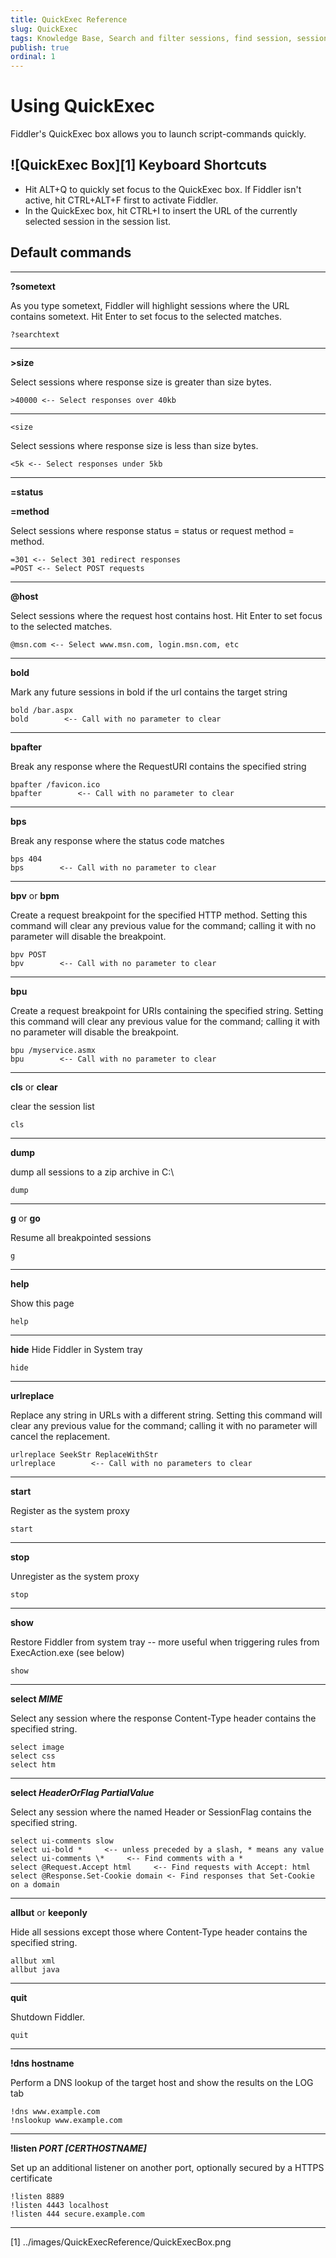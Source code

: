 ```yaml
---
title: QuickExec Reference
slug: QuickExec
tags: Knowledge Base, Search and filter sessions, find session, session list, HTTP session, https session, ftp session, requests, responses, QuickExec, FiddlerScript, breakpoint, highlight
publish: true
ordinal: 1
---
```


Using QuickExec
===============

Fiddler's QuickExec box allows you to launch script-commands quickly.

 ![QuickExec Box][1]
Keyboard Shortcuts
------------------

+ Hit ALT+Q to quickly set focus to the QuickExec box.  If Fiddler isn't active, hit CTRL+ALT+F first to activate Fiddler.
+ In the QuickExec box, hit CTRL+I to insert the URL of the currently selected session in the session list.







Default commands
----------------

* * *
		
**?sometext**	

As you type sometext, Fiddler will highlight sessions where the URL contains sometext.  Hit Enter to set focus to the selected matches.	

	?searchtext

* * *

**>size**	

Select sessions where response size is greater than size bytes.	

	>40000 <-- Select responses over 40kb

* * *

	<size	

Select sessions where response size is less than size bytes.	

	<5k <-- Select responses under 5kb

* * *

**=status**

**=method**	

Select sessions where response status = status or request method = method.	

	=301 <-- Select 301 redirect responses
	=POST <-- Select POST requests

* * *

**@host**

Select sessions where the request host contains host.  Hit Enter to set focus to the selected matches.	

	@msn.com <-- Select www.msn.com, login.msn.com, etc

* * *

**bold**	

Mark any future sessions in bold if the url contains the target string	

	bold /bar.aspx
	bold        <-- Call with no parameter to clear

* * *

**bpafter**	

Break any response where the RequestURI contains the specified string	

	bpafter /favicon.ico 
	bpafter        <-- Call with no parameter to clear

* * *

**bps**	

Break any response where the status code matches	

	bps 404
	bps        <-- Call with no parameter to clear

* * *

**bpv** or **bpm**

Create a request breakpoint for the specified HTTP method.  Setting this command will clear any previous value for the command; calling it with no parameter will disable the breakpoint.	

	bpv POST
	bpv        <-- Call with no parameter to clear

* * *

**bpu**	

Create a request breakpoint for URIs containing the specified string.  Setting this command will clear any previous value for the command; calling it with no parameter will disable the breakpoint.	

	bpu /myservice.asmx
	bpu        <-- Call with no parameter to clear

* * *

**cls** or **clear**	

clear the session list	

	cls

* * *

**dump**	

dump all sessions to a zip archive in C:\	

	dump

* * *

**g** or **go**	

Resume all breakpointed sessions	

	g

* * *

**help**	

Show this page	

	help

* * *

**hide**	Hide Fiddler in System tray	

	hide

* * *

**urlreplace**	

Replace any string in URLs with a different string.  Setting this command will clear any previous value for the command; calling it with no parameter will cancel the replacement.	

	urlreplace SeekStr ReplaceWithStr
	urlreplace        <-- Call with no parameters to clear

* * *

**start**	

Register as the system proxy	

	start

* * *

**stop**	

Unregister as the system proxy	

	stop

* * *

**show**	

Restore Fiddler from system tray -- more useful when triggering rules from ExecAction.exe (see below)	

	show

* * *

**select *MIME***	

Select any session where the response Content-Type header contains the specified string.	

	select image
	select css
	select htm

* * *

**select *HeaderOrFlag PartialValue***

Select any session where the named Header or SessionFlag contains the specified string.	

	select ui-comments slow
	select ui-bold *     <-- unless preceded by a slash, * means any value
	select ui-comments \*     <-- Find comments with a *
	select @Request.Accept html     <-- Find requests with Accept: html
	select @Response.Set-Cookie domain <- Find responses that Set-Cookie on a domain

* * *

**allbut** or **keeponly**	

Hide all sessions except those where Content-Type header contains the specified string.	

	allbut xml
	allbut java

* * *

**quit**	

Shutdown Fiddler.	

	quit

* * *

**!dns hostname**

Perform a DNS lookup of the target host and show the results on the LOG tab	

	!dns www.example.com
	!nslookup www.example.com

* * *

**!listen *PORT [CERTHOSTNAME]***	

Set up an additional listener on another port, optionally secured by a HTTPS certificate	

	!listen 8889
	!listen 4443 localhost
	!listen 444 secure.example.com

* * *

[1] ../images/QuickExecReference/QuickExecBox.png